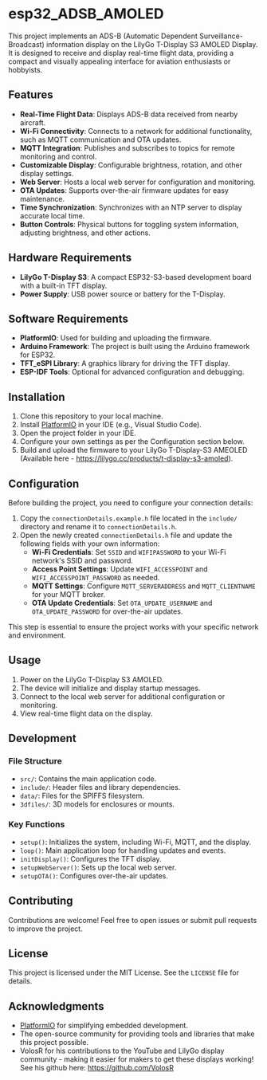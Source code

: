 # esp32_ADSB_AMOLED

This project implements an ADS-B (Automatic Dependent Surveillance-Broadcast) information display on the LilyGo T-Display S3 AMOLED Display. 
It is designed to receive and display real-time flight data, providing a compact and visually appealing interface for aviation enthusiasts or hobbyists.

## Features

- **Real-Time Flight Data**: Displays ADS-B data received from nearby aircraft.
- **Wi-Fi Connectivity**: Connects to a network for additional functionality, such as MQTT communication and OTA updates.
- **MQTT Integration**: Publishes and subscribes to topics for remote monitoring and control.
- **Customizable Display**: Configurable brightness, rotation, and other display settings.
- **Web Server**: Hosts a local web server for configuration and monitoring.
- **OTA Updates**: Supports over-the-air firmware updates for easy maintenance.
- **Time Synchronization**: Synchronizes with an NTP server to display accurate local time.
- **Button Controls**: Physical buttons for toggling system information, adjusting brightness, and other actions.

## Hardware Requirements

- **LilyGo T-Display S3**: A compact ESP32-S3-based development board with a built-in TFT display.
- **Power Supply**: USB power source or battery for the T-Display.

## Software Requirements

- **PlatformIO**: Used for building and uploading the firmware.
- **Arduino Framework**: The project is built using the Arduino framework for ESP32.
- **TFT_eSPI Library**: A graphics library for driving the TFT display.
- **ESP-IDF Tools**: Optional for advanced configuration and debugging.

## Installation

1. Clone this repository to your local machine.
2. Install [PlatformIO](https://platformio.org/) in your IDE (e.g., Visual Studio Code).
3. Open the project folder in your IDE.
4. Configure your own settings as per the Configuration section below.
5. Build and upload the firmware to your LilyGo T-Display-S3 AMEOLED (Available here - https://lilygo.cc/products/t-display-s3-amoled).

## Configuration

Before building the project, you need to configure your connection details:

1. Copy the `connectionDetails.example.h` file located in the `include/` directory and rename it to `connectionDetails.h`.
2. Open the newly created `connectionDetails.h` file and update the following fields with your own information:
   - **Wi-Fi Credentials**: Set `SSID` and `WIFIPASSWORD` to your Wi-Fi network's SSID and password.
   - **Access Point Settings**: Update `WIFI_ACCESSPOINT` and `WIFI_ACCESSPOINT_PASSWORD` as needed.
   - **MQTT Settings**: Configure `MQTT_SERVERADDRESS` and `MQTT_CLIENTNAME` for your MQTT broker.
   - **OTA Update Credentials**: Set `OTA_UPDATE_USERNAME` and `OTA_UPDATE_PASSWORD` for over-the-air updates.

This step is essential to ensure the project works with your specific network and environment.

## Usage

1. Power on the LilyGo T-Display S3 AMOLED.
2. The device will initialize and display startup messages.
3. Connect to the local web server for additional configuration or monitoring.
4. View real-time flight data on the display.

## Development

### File Structure

- `src/`: Contains the main application code.
- `include/`: Header files and library dependencies.
- `data/`: Files for the SPIFFS filesystem.
- `3dfiles/`: 3D models for enclosures or mounts.

### Key Functions

- `setup()`: Initializes the system, including Wi-Fi, MQTT, and the display.
- `loop()`: Main application loop for handling updates and events.
- `initDisplay()`: Configures the TFT display.
- `setupWebServer()`: Sets up the local web server.
- `setupOTA()`: Configures over-the-air updates.

## Contributing

Contributions are welcome! Feel free to open issues or submit pull requests to improve the project.

## License

This project is licensed under the MIT License. See the `LICENSE` file for details.

## Acknowledgments

- [PlatformIO](https://platformio.org/) for simplifying embedded development.
- The open-source community for providing tools and libraries that make this project possible.
- VolosR for his contributions to the YouTube and LilyGo display community - making it easier for makers to get these displays working! See his github here: https://github.com/VolosR